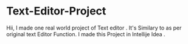# Text-Editor-Project
Hii, I made one real world project of Text editor . It's Similary to as per original text Editor Function. I made this Project  in Intellije Idea .
